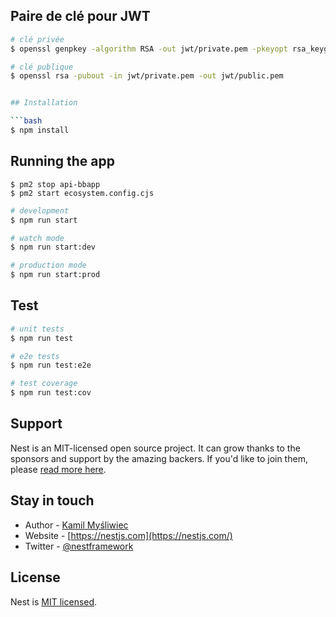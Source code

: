 ## Paire de clé pour JWT

```bash
# clé privée
$ openssl genpkey -algorithm RSA -out jwt/private.pem -pkeyopt rsa_keygen_bits:2048

# clé publique
$ openssl rsa -pubout -in jwt/private.pem -out jwt/public.pem


## Installation

```bash
$ npm install
```

## Running the app

```pm2
$ pm2 stop api-bbapp
$ pm2 start ecosystem.config.cjs
```

```bash
# development
$ npm run start

# watch mode
$ npm run start:dev

# production mode
$ npm run start:prod
```

## Test

```bash
# unit tests
$ npm run test

# e2e tests
$ npm run test:e2e

# test coverage
$ npm run test:cov
```

## Support

Nest is an MIT-licensed open source project. It can grow thanks to the sponsors and support by the amazing backers. If you'd like to join them, please [read more here](https://docs.nestjs.com/support).

## Stay in touch

- Author - [Kamil Myśliwiec](https://kamilmysliwiec.com)
- Website - [https://nestjs.com](https://nestjs.com/)
- Twitter - [@nestframework](https://twitter.com/nestframework)

## License

Nest is [MIT licensed](LICENSE).
